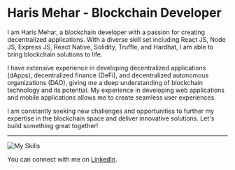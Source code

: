 # Haris Mehar - Blockchain Developer 

I am Haris Mehar, a blockchain developer with a passion for creating decentralized applications. With a diverse skill set including React JS, Node JS, Express JS, React Native, Solidity, Truffle, and Hardhat, I am able to bring blockchain solutions to life. 

I have extensive experience in developing decentralized applications (dApps), decentralized finance (DeFi), and decentralized autonomous organizations (DAO), giving me a deep understanding of blockchain technology and its potential. My experience in developing web applications and mobile applications allows me to create seamless user experiences. 

I am constantly seeking new challenges and opportunities to further my expertise in the blockchain space and deliver innovative solutions. Let's build something great together!

---

![My Skills](https://skillicons.dev/icons?i=css,js,ts,react,nodejs,solidity,ipfs,electron,java,php,firebase,materialui,mongodb,mysql,postman&perline=16 )

You can connect with me on [LinkedIn](https://linkedin.com/in/harismehar).
